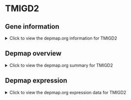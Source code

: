 <h1>TMIGD2</h1>

<h2>Gene information</h2>
<details>
  <summary>Click to view the depmap.org information for TMIGD2</summary>
  <iframe src="https://depmap.org/portal/gene/TMIGD2?tab=about" style="border:none;width:100%;height:800px"></iframe>
</details>

<h2>Depmap overview</h2>
<details>
  <summary>Click to view the depmap.org summary for TMIGD2</summary>
  <iframe src="https://depmap.org/portal/gene/TMIGD2?tab=overview" style="border:none;width:100%;height:800px"></iframe>
</details>

<h2>Depmap expression</h2>
<details>
  <summary>Click to view the depmap.org expression data for TMIGD2</summary>
  <iframe src="https://depmap.org/portal/gene/TMIGD2?tab=characterization" style="border:none;width:100%;height:800px"></iframe>
</details>


<!--
<h2>Reactome Pathway diagram</h2>
PNAME
-->


